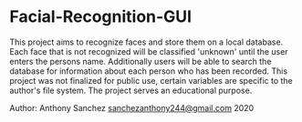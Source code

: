 # Facial-Recognition-GUI
This project aims to recognize faces and store them on a local database. Each face that is not recognized will be classified 'unknown' until the user enters the persons name. Additionally users will be able to search the database  for information about each person who has been recorded. This project was not finalized for public use, certain variables are specific to the author's file system. The project serves an educational purpose.  

Author: Anthony Sanchez 
sanchezanthony244@gmail.com 
2020 
